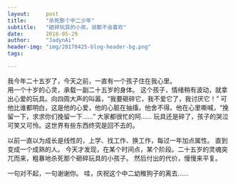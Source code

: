 ```yaml
---
layout:     post
title:      "杀死那个中二少年"
subtitle:   "砸碎玩具的小孩，说都不会喜欢"
date:       2018-05-29
author:     "JadynAi"
header-img: "img/20170425-blog-header-bg.png"
tags:

---
```

我今年二十五岁了，今天之前，一直有一个孩子住在我心里。<br>用一个十岁的心灵，承载一副二十五岁的身体。
这个孩子，情绪稍有波动，就拿出心爱的玩具。向四周大声的叫嚣，“我要砸碎它，我不爱它了，我讨厌它！”
可他比谁都明白，这是他的心爱，他的心脏在抽搐，他舍不得。他在心里嘶喊，“挽留一下，求求你们挽留一下……”
大家都很忙的阿……
玩具还是碎了，孩子的哭泣可笑又可怜。这世界有些东西终究是回不去的。

以前一直以为成长是线性的，上学、找工作、换工作，每过一年加点属性。
直到变成一个成熟的人。
今天才发现，在某个时间点，某个阶段。二十五岁的灵魂突兀而来，粗暴地杀死那个砸碎玩具的小孩子。
然后付出的代价，慢慢来平复。

一句对不起，一句谢谢你。
哇，庆祝这个中二幼稚狗子的离去……
